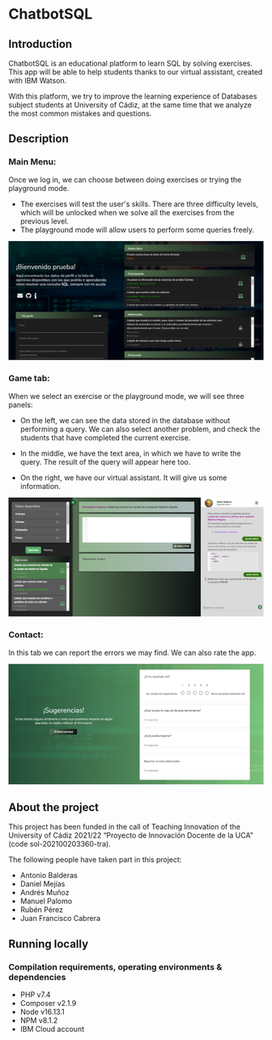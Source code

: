 # ChatbotSQL
 
## Introduction

ChatbotSQL is an educational platform to learn SQL by solving exercises. This app will be able to help students thanks to our virtual assistant, created with IBM Watson.

With this platform, we try to improve the learning experience of Databases subject students at University of Cádiz, at the same time that we analyze the most common mistakes and questions.

## Description

### Main Menu:

Once we log in, we can choose between doing exercises or trying the playground mode.

- The exercises will test the user's skills. There are three difficulty levels, which will be unlocked when we solve all the exercises from the previous level.
- The playground mode will allow users to perform some queries freely.

![Image text](./img/mainmenu.png)

### Game tab:

When we select an exercise or the playground mode, we will see three panels: 
- On the left, we can see the data stored in the database without performing a query. We can also select another problem, and check the students that have completed the current exercise.

- In the middle, we have the text area, in which we have to write the query. The result of the query will appear here too.

- On the right, we have our virtual assistant. It will give us some information.

![Image text](./img/exercise.png)

### Contact:
In this tab we can report the errors we may find. We can also rate the app.

![Image text](./img/contact.png)

## About the project

This project has been funded in the call of Teaching Innovation of the University of Cádiz 2021/22 “Proyecto de Innovación Docente de la UCA" (code sol-202100203360-tra).

The following people have taken part in this project:
- Antonio Balderas
- Daniel Mejías
- Andrés Muñoz
- Manuel Palomo
- Rubén Pérez
- Juan Francisco Cabrera


## Running locally

### Compilation requirements, operating environments & dependencies
- PHP v7.4
- Composer v2.1.9
- Node v16.13.1
- NPM v8.1.2
- IBM Cloud account


